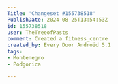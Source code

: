 ```yaml
---
Title: 'Changeset #155738518'
PublishDate: 2024-08-25T13:54:53Z
id: 155738518
user: TheTreeofPasts
comment: Created a fitness_centre
created_by: Every Door Android 5.1
tags:
- Montenegro
- Podgorica

---
```

